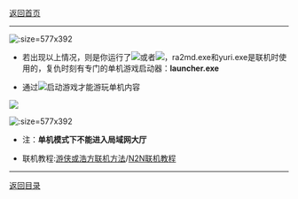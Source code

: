 [返回首页](./Home.md)

***

![](./vp1.png ':size=577x392')

- 若出现以上情况，则是你运行了![](./vp2.png)或者![](./vp3.png)，ra2md.exe和yuri.exe是联机时使用的，复仇时刻有专门的单机游戏启动器：**launcher.exe**

- 通过![](./vp4.png)启动游戏才能游玩单机内容

![](./vp5.png)

![](./vp6.png ':size=577x392')


- 注：**单机模式下不能进入局域网大厅**

- 联机教程:[游侠或浩方联机方法](使用第三方对战平台)/[N2N联机教程](使用N2N虚拟局域网进行联机)




***
[返回目录](./常见问题指南.md)
